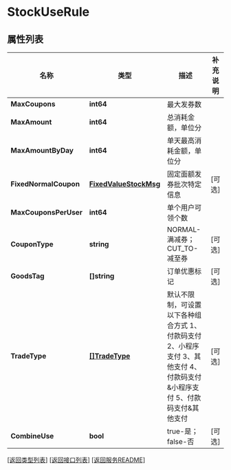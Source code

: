 # StockUseRule

## 属性列表

名称 | 类型 | 描述 | 补充说明
------------ | ------------- | ------------- | -------------
**MaxCoupons** | **int64** | 最大发券数 | 
**MaxAmount** | **int64** | 总消耗金额，单位分 | 
**MaxAmountByDay** | **int64** | 单天最高消耗金额，单位分 | 
**FixedNormalCoupon** | [**FixedValueStockMsg**](FixedValueStockMsg.md) | 固定面额发券批次特定信息 | [可选] 
**MaxCouponsPerUser** | **int64** | 单个用户可领个数 | 
**CouponType** | **string** | NORMAL-满减券；CUT_TO-减至券 | [可选] 
**GoodsTag** | **[]string** | 订单优惠标记 | [可选] 
**TradeType** | [**[]TradeType**](TradeType.md) | 默认不限制，可设置以下各种组合方式 1、付款码支付 2、小程序支付 3、其他支付 4、付款码支付&amp;小程序支付 5、付款码支付&amp;其他支付 | [可选] 
**CombineUse** | **bool** | true-是；false-否 | [可选] 

[\[返回类型列表\]](README.md#类型列表)
[\[返回接口列表\]](README.md#接口列表)
[\[返回服务README\]](README.md)


